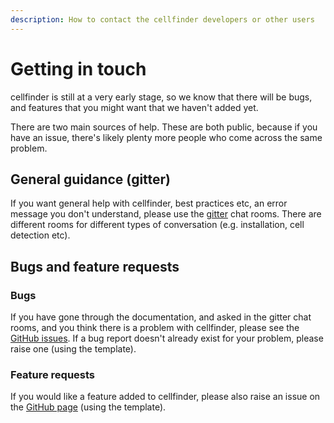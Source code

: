 ```yaml
---
description: How to contact the cellfinder developers or other users
---
```


# Getting in touch

cellfinder is still at a very early stage, so we know that there will be bugs, and features that you might want that we haven't added yet.

There are two main sources of help. These are both public, because if you have an issue, there's likely plenty more people who come across the same problem.

## General guidance \(gitter\)

If you want general help with cellfinder, best practices etc, an error message you don't understand, please use the [gitter](https://gitter.im/cellfinder/) chat rooms. There are different rooms for different types of conversation \(e.g. installation, cell detection etc\).

## Bugs and feature requests

### Bugs

If you have gone through the documentation, and asked in the gitter chat rooms, and you think there is a problem with cellfinder, please see the [GitHub issues](https://github.com/SainsburyWellcomeCentre/cellfinder/issues). If a bug report doesn't already exist for your problem, please raise one \(using the template\).

### Feature requests

If you would like a feature added to cellfinder, please also raise an issue on the [GitHub page](https://github.com/SainsburyWellcomeCentre/cellfinder/issues) \(using the template\).

